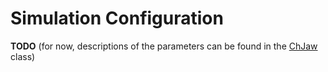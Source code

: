 # Simulation Configuration
**TODO** (for now, descriptions of the parameters can be found in the [ChJaw](../../src/biomechanics/ChJaw.cpp) class) 